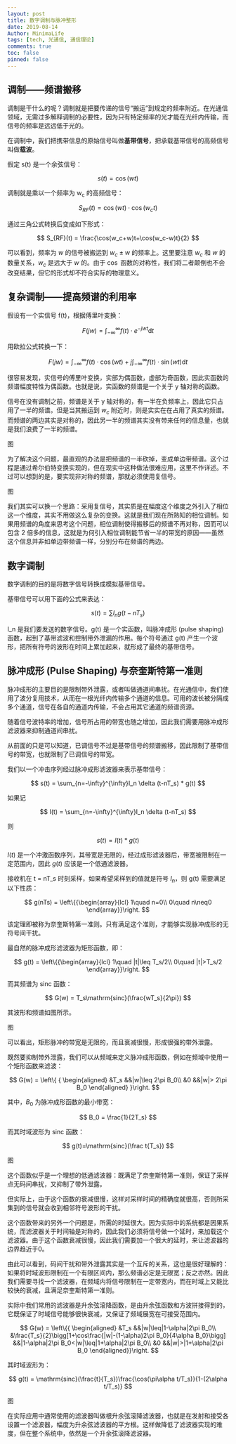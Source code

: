 ```yaml
---
layout: post
title: 数字调制与脉冲整形
date: 2019-08-14
Author: MinimaLife
tags: [tech, 光通信, 通信理论]
comments: true
toc: false
pinned: false
---
```


## 调制——频谱搬移

调制是干什么的呢？调制就是把要传递的信号“搬运”到规定的频率附近。在光通信领域，无需过多解释调制的必要性，因为只有特定频率的光才能在光纤内传输，而信号的频率是远远低于光的。
<!-- more -->
在调制中，我们把携带信息的原始信号叫做**基带信号**，把承载基带信号的高频信号叫做**载波**。

假定 s(t) 是一个余弦信号：

$$
s(t) = \cos(wt)
$$

调制就是乘以一个频率为 w<sub>c</sub> 的高频信号：

$$
S_{RF}(t) = \cos(wt)\cdot\cos(w_ct)
$$

通过三角公式转换后变成如下形式：

$$
S_{RF}(t) = \frac{\cos(w_c+w)t+\cos(w_c-w)t}{2}
$$

可以看到，频率为 $w$ 的信号被搬运到 $w_c\pm w$ 的频率上。这里要注意 $w_c$ 和 $w$ 的数量关系，$w_c$ 是远大于 $w$ 的。由于 $\cos$ 函数的对称性，我们将二者颠倒也不会改变结果，但它的形式却不符合实际的物理意义。

## 复杂调制——提高频谱的利用率

假设有一个实信号 f(t)，根据傅里叶变换：

$$
F(jw) = \int_{-\infty}^{\infty}f(t)\cdot e^{-jwt}\mathrm{d}t
$$

用欧拉公式转换一下：

$$
F(jw) = \int_{-\infty}^{\infty}f(t)\cdot\cos(wt)+j\int_{-\infty}^{\infty}f(t)\cdot\sin(wt)\mathrm{d}t
$$

很容易发现，实信号的傅里叶变换，实部为偶函数，虚部为奇函数，因此实函数的频谱幅度特性为偶函数。也就是说，实函数的频谱是一个关于 y 轴对称的函数。

信号在没有调制之前，频谱是关于 y 轴对称的，有一半在负频率上，因此它只占用了一半的频谱。但是当其搬运到 $w_c$ 附近时，则是实实在在占用了真实的频谱。而频谱的两边其实是对称的，因此另一半的频谱其实没有带来任何的信息量，也就是我们浪费了一半的频谱。

图

为了解决这个问题，最直观的办法是把频谱的一半砍掉，变成单边带频谱。这个过程是通过希尔伯特变换实现的，但在现实中这种做法很难应用，这里不作详述。不过可以想到的是，要实现非对称的频谱，那就必须使用复信号。

图

我们其实可以换一个思路：采用复信号，其实质是在幅度这个维度之外引入了相位这一个维度，其实不用做这么复杂的变换。这就是我们现在所熟知的相位调制。如果用频谱的角度来思考这个问题，相位调制使得搬移后的频谱不再对称，因而可以包含 2 倍多的信息，这就是为何引入相位调制能节省一半的带宽的原因——虽然这个信息并非如单边带频谱一样，分别分布在频谱的两边。

## 数字调制

数字调制的目的是将数字信号转换成模拟基带信号。

基带信号可以用下面的公式来表达：

$$
s(t) = \sum I_n g(t-nT_s)
$$

I_n 是我们要发送的数字信号。g(t) 是一个实函数，叫脉冲成形 (pulse shaping) 函数，起到了基带滤波和控制带外泄漏的作用。每个符号通过 g(t) 产生一个波形，把所有符号的波形在时间上累加起来，就形成了最终的基带信号。

## 脉冲成形 (Pulse Shaping) 与奈奎斯特第一准则

脉冲成形的主要目的是限制带外泄露，或者叫做通道间串扰。在光通信中，我们使用了波分复用技术，从而在一根光纤内传输多个通道的信息。可用的波长被分隔成多个通道，信号在各自的通道内传输，不会占用其它通道的频谱资源。

随着信号波特率的增加，信号所占用的带宽也随之增加，因此我们需要用脉冲成形滤波器来抑制通道间串扰。

从前面的只是可以知道，已调信号不过是基带信号的频谱搬移，因此限制了基带信号的带宽，也就限制了已调信号的带宽。

我们以一个冲击序列经过脉冲成形滤波器来表示基带信号：

$$
s(t) = \sum_{n=-\infty}^{\infty}I_n \delta (t-nT_s) * g(t)
$$

如果记

$$
I(t) = \sum_{n=-\infty}^{\infty}I_n \delta (t-nT_s)
$$

则 

$$
s(t) = I(t)*g(t)
$$

$I(t)$ 是一个冲激函数序列，其带宽是无限的，经过成形滤波器后，带宽被限制在一定范围内，因此 $g(t)$ 应该是一个低通滤波器。

接收机在 t = nT_s 时刻采样，如果希望采样到的值就是符号 $I_n$，则 g(t) 需要满足以下性质：

$$
g(nTs) = \left\{{\begin{array}{lcl}
1\quad n=0\\
0\quad n\neq0
\end{array}}\right.
$$

该定理即被称为奈奎斯特第一准则。只有满足这个准则，才能够实现脉冲成形的无符号间干扰。

最自然的脉冲成形滤波器为矩形函数，即：

$$
g(t) = \left\{{\begin{array}{lcl}
1\quad |t|\leq T_s/2\\
0\quad |t|>T_s/2
\end{array}}\right.
$$

而其频谱为 sinc 函数：

$$
G(w) = T_s\mathrm{sinc}(\frac{wT_s}{2\pi})
$$

其波形和频谱如图所示。

图

可以看出，矩形脉冲的带宽是无限的，而且衰减很慢，形成很强的带外泄露。

既然要抑制带外泄露，我们可以从频域来定义脉冲成形函数，例如在频域中使用一个矩形函数来滤波：

$$
G(w) = \left\{
{
\begin{aligned}
&T_s &&|w|\leq 2\pi B_0\\
&0 &&|w|> 2\pi B_0
\end{aligned}
}\right.
$$

其中，$B_0$ 为脉冲成形函数的最小带宽：

$$
B_0 = \frac{1}{2T_s}
$$

而其时域波形为 sinc 函数：

$$
g(t)=\mathrm{sinc}(\frac t{T_s})
$$

图

这个函数似乎是一个理想的低通滤波器：既满足了奈奎斯特第一准则，保证了采样点无码间串扰，又抑制了带外泄露。

但实际上，由于这个函数的衰减很慢，这样对采样时间的精确度就很高，否则所采集到的信号就会收到相邻符号波形的干扰。

这个函数带来的另外一个问题是，所需的时延很大。因为实际中的系统都是因果系统，而滤波器关于时间轴是对称的，因此我们必须将信号做一个延时，来加载这个滤波器。由于这个函数衰减很慢，因此我们需要加一个很大的延时，来让滤波器的边界趋近于0。

由此可以看到，码间干扰和带外泄露其实是一个互斥的关系，这也是很好理解的：如果将时域波形限制在一个有限区间内，那么频谱必定是无限宽；反之亦然。因此我们需要寻找一个滤波器，在频域内将信号限制在一定带宽内，而在时域上又能比较快的衰减，且满足奈奎斯特第一准则。

实际中我们常用的滤波器是升余弦滚降函数，是由升余弦函数和方波拼接得到的，它既保证了时域信号能够很快衰减，又保证了频域展宽在可接受范围内。

$$
G(w) = \left\{{
\begin{aligned}
&T_s    &&|w|\leq|1-\alpha|2\pi B_0\\
&\frac{T_s}{2}\bigg[1+\cos\frac{|w|-(1-\alpha)2\pi B_0}{4\alpha B_0}\bigg]  &&|1-\alpha|2\pi B_0<|w|\leq|1+\alpha|2\pi B_0\\
&0      &&|w|>|1+\alpha|2\pi B_0
\end{aligned}}\right.
$$

其时域波形为：

$$
g(t) = \mathrm{sinc}(\frac{t}{T_s})\frac{\cos(\pi\alpha t/T_s)}{1-(2\alpha t/T_s)}
$$

图

在实际应用中通常使用的滤波器叫做根升余弦滚降滤波器，也就是在发射和接受各设置一个滤波器，幅度为升余弦滤波器的平方根。这样做降低了滤波器实现的难度，但在整个系统中，依然是一个升余弦滚降滤波器。